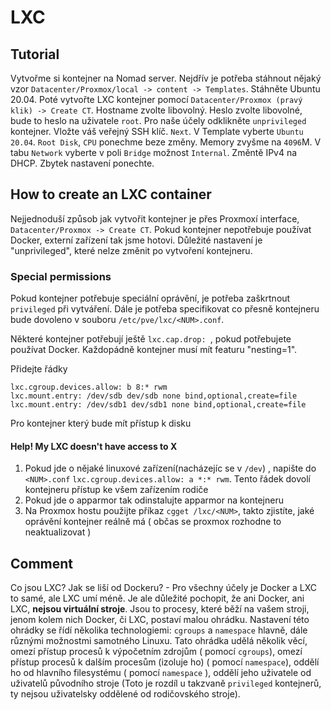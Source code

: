 # LXC

## Tutorial

Vytvořme si kontejner na Nomad server. Nejdřív je potřeba stáhnout nějaký vzor `Datacenter/Proxmox/local -> content -> Templates`. Stáhněte Ubuntu 20.04. Poté vytvořte LXC kontejner pomocí `Datacenter/Proxmox (pravý klik) -> Create CT`. Hostname zvolte libovolný. Heslo zvolte libovolné, bude to heslo na uživatele `root`. Pro naše účely odklikněte `unprivileged` kontejner. Vložte váš veřejný SSH klíč. `Next`. V Template vyberte `Ubuntu 20.04`. `Root Disk`, `CPU` ponechme beze změny. Memory zvyšme na `4096`M. V tabu `Network` vyberte v poli `Bridge` možnost `Internal`. Změntě IPv4 na DHCP. Zbytek nastavení ponechte.

## How to create an LXC container

Nejjednoduší způsob jak vytvořit kontejner je přes Proxmoxí interface, `Datacenter/Proxmox -> Create CT`. Pokud kontejner nepotřebuje používat Docker, externí zařízení tak jsme hotovi. Důležité nastavení je "unprivileged", které nelze změnit po vytvoření kontejneru.

### Special permissions

Pokud kontejner potřebuje speciální oprávění, je potřeba zaškrtnout `privileged` při vytváření. Dále je potřeba specifikovat co přesně kontejneru bude dovoleno v souboru `/etc/pve/lxc/<NUM>.conf`.

Některé kontejner potřebují ještě `lxc.cap.drop: `, pokud potřebujete používat Docker. Každopádně kontejner musí mít featuru "nesting=1".

Přidejte řádky

```
lxc.cgroup.devices.allow: b 8:* rwm
lxc.mount.entry: /dev/sdb dev/sdb none bind,optional,create=file
lxc.mount.entry: /dev/sdb1 dev/sdb1 none bind,optional,create=file
```

Pro kontejner který bude mít přístup k disku

#### Help! My LXC doesn't have access to X

1. Pokud jde o nějaké linuxové zařízení(nacházejíc se v `/dev`) , napište do `<NUM>.conf` `lxc.cgroup.devices.allow: a *:* rwm`. Tento řádek dovolí kontejneru přístup ke všem zařízením rodiče
2. Pokud jde o apparmor tak odinstalujte apparmor na kontejneru
3. Na Proxmox hostu použijte příkaz `cgget /lxc/<NUM>`, takto zjistíte, jaké oprávění kontejner reálně má ( občas se proxmox rozhodne to neaktualizovat )

## Comment

Co jsou LXC? Jak se liší od Dockeru? - Pro všechny účely je Docker a LXC to samé, ale LXC umí méně.
Je ale důležité pochopit, že ani Docker, ani LXC, **nejsou virtuální stroje**. Jsou to procesy, které běží na vašem stroji, jenom kolem nich Docker, či LXC, postaví malou ohrádku.
Nastavení této ohrádky se řídí několika technologiemi: `cgroups` a `namespace` hlavně, dále různými možnostmi samotného Linuxu. Tato ohrádka udělá několik věcí, omezí přístup procesů k výpočetním zdrojům ( pomocí `cgroups`), omezí přístup procesů k dalším procesům (izoluje ho) ( pomocí `namespace`), oddělí ho od hlavního filesystému ( pomocí `namespace` ), oddělí jeho uživatele od uživatelů původního stroje (Toto je rozdíl u takzvaně `privileged` kontejnerů, ty nejsou uživatelsky oddělené od rodičovského stroje).
